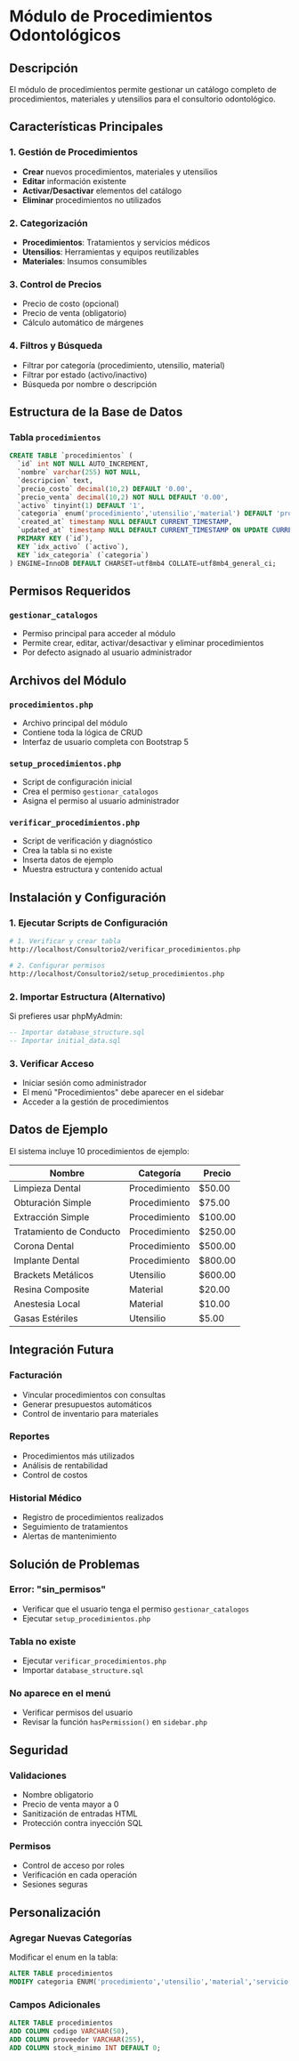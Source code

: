 # Módulo de Procedimientos Odontológicos

## Descripción
El módulo de procedimientos permite gestionar un catálogo completo de procedimientos, materiales y utensilios para el consultorio odontológico.

## Características Principales

### 1. Gestión de Procedimientos
- **Crear** nuevos procedimientos, materiales y utensilios
- **Editar** información existente
- **Activar/Desactivar** elementos del catálogo
- **Eliminar** procedimientos no utilizados

### 2. Categorización
- **Procedimientos**: Tratamientos y servicios médicos
- **Utensilios**: Herramientas y equipos reutilizables
- **Materiales**: Insumos consumibles

### 3. Control de Precios
- Precio de costo (opcional)
- Precio de venta (obligatorio)
- Cálculo automático de márgenes

### 4. Filtros y Búsqueda
- Filtrar por categoría (procedimiento, utensilio, material)
- Filtrar por estado (activo/inactivo)
- Búsqueda por nombre o descripción

## Estructura de la Base de Datos

### Tabla `procedimientos`
```sql
CREATE TABLE `procedimientos` (
  `id` int NOT NULL AUTO_INCREMENT,
  `nombre` varchar(255) NOT NULL,
  `descripcion` text,
  `precio_costo` decimal(10,2) DEFAULT '0.00',
  `precio_venta` decimal(10,2) NOT NULL DEFAULT '0.00',
  `activo` tinyint(1) DEFAULT '1',
  `categoria` enum('procedimiento','utensilio','material') DEFAULT 'procedimiento',
  `created_at` timestamp NULL DEFAULT CURRENT_TIMESTAMP,
  `updated_at` timestamp NULL DEFAULT CURRENT_TIMESTAMP ON UPDATE CURRENT_TIMESTAMP,
  PRIMARY KEY (`id`),
  KEY `idx_activo` (`activo`),
  KEY `idx_categoria` (`categoria`)
) ENGINE=InnoDB DEFAULT CHARSET=utf8mb4 COLLATE=utf8mb4_general_ci;
```

## Permisos Requeridos

### `gestionar_catalogos`
- Permiso principal para acceder al módulo
- Permite crear, editar, activar/desactivar y eliminar procedimientos
- Por defecto asignado al usuario administrador

## Archivos del Módulo

### `procedimientos.php`
- Archivo principal del módulo
- Contiene toda la lógica de CRUD
- Interfaz de usuario completa con Bootstrap 5

### `setup_procedimientos.php`
- Script de configuración inicial
- Crea el permiso `gestionar_catalogos`
- Asigna el permiso al usuario administrador

### `verificar_procedimientos.php`
- Script de verificación y diagnóstico
- Crea la tabla si no existe
- Inserta datos de ejemplo
- Muestra estructura y contenido actual

## Instalación y Configuración

### 1. Ejecutar Scripts de Configuración
```bash
# 1. Verificar y crear tabla
http://localhost/Consultorio2/verificar_procedimientos.php

# 2. Configurar permisos
http://localhost/Consultorio2/setup_procedimientos.php
```

### 2. Importar Estructura (Alternativo)
Si prefieres usar phpMyAdmin:
```sql
-- Importar database_structure.sql
-- Importar initial_data.sql
```

### 3. Verificar Acceso
- Iniciar sesión como administrador
- El menú "Procedimientos" debe aparecer en el sidebar
- Acceder a la gestión de procedimientos

## Datos de Ejemplo
El sistema incluye 10 procedimientos de ejemplo:

| Nombre | Categoría | Precio |
|--------|-----------|--------|
| Limpieza Dental | Procedimiento | $50.00 |
| Obturación Simple | Procedimiento | $75.00 |
| Extracción Simple | Procedimiento | $100.00 |
| Tratamiento de Conducto | Procedimiento | $250.00 |
| Corona Dental | Procedimiento | $500.00 |
| Implante Dental | Procedimiento | $800.00 |
| Brackets Metálicos | Utensilio | $600.00 |
| Resina Composite | Material | $20.00 |
| Anestesia Local | Material | $10.00 |
| Gasas Estériles | Utensilio | $5.00 |

## Integración Futura

### Facturación
- Vincular procedimientos con consultas
- Generar presupuestos automáticos
- Control de inventario para materiales

### Reportes
- Procedimientos más utilizados
- Análisis de rentabilidad
- Control de costos

### Historial Médico
- Registro de procedimientos realizados
- Seguimiento de tratamientos
- Alertas de mantenimiento

## Solución de Problemas

### Error: "sin_permisos"
- Verificar que el usuario tenga el permiso `gestionar_catalogos`
- Ejecutar `setup_procedimientos.php`

### Tabla no existe
- Ejecutar `verificar_procedimientos.php`
- Importar `database_structure.sql`

### No aparece en el menú
- Verificar permisos del usuario
- Revisar la función `hasPermission()` en `sidebar.php`

## Seguridad

### Validaciones
- Nombre obligatorio
- Precio de venta mayor a 0
- Sanitización de entradas HTML
- Protección contra inyección SQL

### Permisos
- Control de acceso por roles
- Verificación en cada operación
- Sesiones seguras

## Personalización

### Agregar Nuevas Categorías
Modificar el enum en la tabla:
```sql
ALTER TABLE procedimientos 
MODIFY categoria ENUM('procedimiento','utensilio','material','servicio','consulta');
```

### Campos Adicionales
```sql
ALTER TABLE procedimientos 
ADD COLUMN codigo VARCHAR(50),
ADD COLUMN proveedor VARCHAR(255),
ADD COLUMN stock_minimo INT DEFAULT 0;
```
